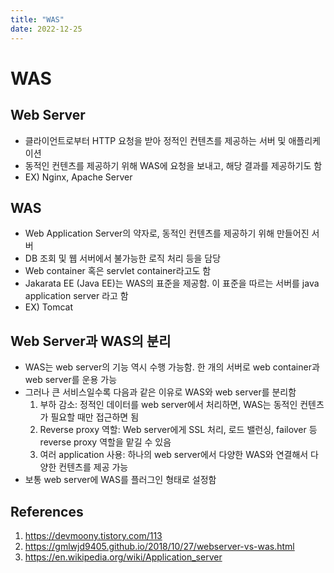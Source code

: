```yaml
---
title: "WAS"
date: 2022-12-25
---
```


# WAS

## Web Server

- 클라이언트로부터 HTTP 요청을 받아 정적인 컨텐츠를 제공하는 서버 및 애플리케이션
- 동적인 컨텐츠를 제공하기 위해 WAS에 요청을 보내고, 해당 결과를 제공하기도 함
- EX) Nginx, Apache Server

## WAS

- Web Application Server의 약자로, 동적인 컨텐츠를 제공하기 위해 만들어진 서버
- DB 조회 및 웹 서버에서 불가능한 로직 처리 등을 담당
- Web container 혹은 servlet container라고도 함
- Jakarata EE (Java EE)는 WAS의 표준을 제공함. 이 표준을 따르는 서버를 java application server 라고 함
- EX) Tomcat

## Web Server과 WAS의 분리

- WAS는 web server의 기능 역시 수행 가능함. 한 개의 서버로 web container과 web server를 운용 가능
- 그러나 큰 서비스일수록 다음과 같은 이유로 WAS와 web server를 분리함
  1. 부하 감소: 정적인 데이터를 web server에서 처리하면, WAS는 동적인 컨텐츠가 필요할 때만 접근하면 됨
  2. Reverse proxy 역할: Web server에게 SSL 처리, 로드 밸런싱, failover 등 reverse proxy 역할을 맡길 수 있음
  3. 여러 application 사용: 하나의 web server에서 다양한 WAS와 연결해서 다양한 컨텐츠를 제공 가능
- 보통 web server에 WAS를 플러그인 형태로 설정함

## References

1. https://devmoony.tistory.com/113
2. https://gmlwjd9405.github.io/2018/10/27/webserver-vs-was.html
3. https://en.wikipedia.org/wiki/Application_server
